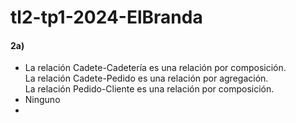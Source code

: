 # tl2-tp1-2024-ElBranda

#### 2a)
* La relación Cadete-Cadetería es una relación por composición.<br>La relación Cadete-Pedido es una relación por agregación.<br>La relación Pedido-Cliente es una relación por composición.
* Ninguno
* 
